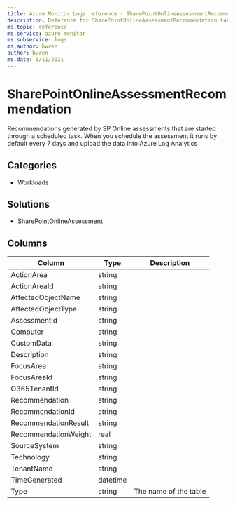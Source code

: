 ```yaml
---
title: Azure Monitor Logs reference - SharePointOnlineAssessmentRecommendation
description: Reference for SharePointOnlineAssessmentRecommendation table in Azure Monitor Logs.
ms.topic: reference
ms.service: azure-monitor
ms.subservice: logs
ms.author: bwren
author: bwren
ms.date: 8/11/2021
---
```


# SharePointOnlineAssessmentRecommendation

 Recommendations generated by SP Online assessments that are started through a scheduled task. When you schedule the assessment it runs by default every 7 days and upload the data into Azure Log Analytics

## Categories

- Workloads
## Solutions

- SharePointOnlineAssessment




## Columns

|Column|Type|Description|
|---|---|---|
|ActionArea|string||
|ActionAreaId|string||
|AffectedObjectName|string||
|AffectedObjectType|string||
|AssessmentId|string||
|Computer|string||
|CustomData|string||
|Description|string||
|FocusArea|string||
|FocusAreaId|string||
|O365TenantId|string||
|Recommendation|string||
|RecommendationId|string||
|RecommendationResult|string||
|RecommendationWeight|real||
|SourceSystem|string||
|Technology|string||
|TenantName|string||
|TimeGenerated|datetime||
|Type|string|The name of the table|
